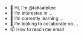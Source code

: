 - 👋 Hi, I’m @tahaatekee
- 👀 I’m interested in ...
- 🌱 I’m currently learning ...
- 💞️ I’m looking to collaborate on ...
- 📫 How to reach me email

<!---
tahaatekee/tahaatekee is a ✨ special ✨ repository because its `README.md` (this file) appears on your GitHub profile.
You can click the Preview link to take a look at your changes.
--->
